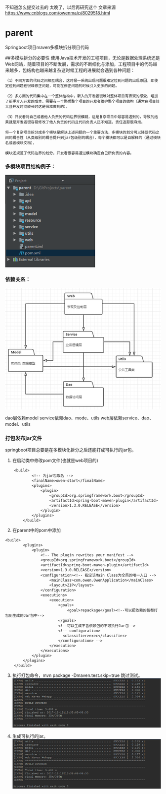 不知道怎么提交过去的  太晚了，以后再研究这个
文章来源
https://www.cnblogs.com/owenma/p/8029518.html



# parent
Springboot项目maven多模块拆分项目代码


##多模块拆分的必要性
	使用Java技术开发的工程项目，无论是数据处理系统还是Web网站，随着项目的不断发展，需求的不断细化与添加，工程项目中的代码越来越多，包结构也越来越复杂这时候工程的进展就会遇到各种问题： 
	
	（1）不同方面的代码之间相互耦合，这时候一系统出现问题很难定位到问题的出现原因，即使定位到问题也很难修正问题，可能在修正问题的时候引入更多的问题。 
	
	（2）多方面的代码集中在一个整体结构中，新入的开发者很难对整体项目有直观的感受，增加了新手介入开发的成本，需要有一个熟悉整个项目的开发者维护整个项目的结构（通常在项目较大且开发时间较长时这是很难做到的）。 
	
	（3）开发者对自己或者他人负责的代码边界很模糊，这是复杂项目中最容易遇到的，导致的结果就是开发者很容易修改了他人负责的代码且代码负责人还不知道，责任追踪很麻烦。 
	
	将一个复杂项目拆分成多个模块是解决上述问题的一个重要方法，多模块的划分可以降低代码之间的耦合性（从类级别的耦合提升到jar包级别的耦合），每个模块都可以是自解释的（通过模块名或者模块文档），
	
	模块还规范了代码边界的划分，开发者很容易通过模块确定自己所负责的内容。

### 多模块项目结构例子：
![第一張圖](./pic/1.png)

### 依赖关系：
![第二張圖](./pic/2.png)

dao层依赖model 
service依赖dao、mode、utils 
web层依赖service、dao、model、utils

### 打包发布jar文件
springboot项目总要是在多模块化拆分之后还能打成可执行的jar包。

1. 在启动类中修改pom文件(也就是web项目的)
```
    <build>
            <!-- 为jar包取名 -->
            <finalName>owen-start</finalName>
            <plugins>
                <plugin>
                    <groupId>org.springframework.boot</groupId>
                    <artifactId>spring-boot-maven-plugin</artifactId>
                    <version>1.3.0.RELEASE</version>
                </plugin>
            </plugins>
        </build>
```
2. 在parent中的pom中添加

```
<build>
        <plugins>
            <plugin>
                <!-- The plugin rewrites your manifest -->
                <groupId>org.springframework.boot</groupId>
                <artifactId>spring-boot-maven-plugin</artifactId>
                <version>1.3.0.RELEASE</version>
                <configuration><!-- 指定该Main Class为全局的唯一入口 -->
                    <mainClass>com.owen.OwenApplication</mainClass>
                    <layout>ZIP</layout>
                </configuration>
                <executions>
                    <execution>
                        <goals>
                            <goal>repackage</goal><!--可以把依赖的包都打包到生成的Jar包中-->
                        </goals>
                        <!--可以生成不含依赖包的不可执行Jar包-->
                        <!-- configuration>
                          <classifier>exec</classifier>
                        </configuration> -->
                    </execution>
                </executions>
            </plugin>
        </plugins>
    </build>
```
3. 执行打包命令，mvn package -Dmaven.test.skip=true 跳过测试。
![第三張圖](./pic/3.png)
    
4. 生成可执行的jar。
![第三張圖](./pic/3.png)
